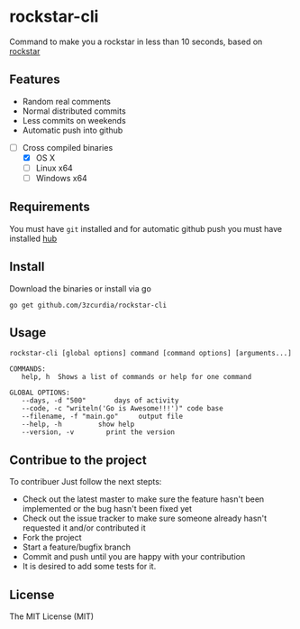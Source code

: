 # rockstar-cli

Command to make you a rockstar in less than 10 seconds,
based on [rockstar](https://github.com/avinassh/rockstar)

## Features

* Random real comments
* Normal distributed commits
* Less commits on weekends
* Automatic push into github
* [ ] Cross compiled binaries
  * [x] OS X
  * [ ] Linux x64
  * [ ] Windows x64

## Requirements

You must have ```git``` installed and for automatic github push you must have installed [hub](https://github.com/github/hub)

## Install

Download the binaries or install via go

    go get github.com/3zcurdia/rockstar-cli

## Usage

    rockstar-cli [global options] command [command options] [arguments...]

    COMMANDS:
       help, h  Shows a list of commands or help for one command

    GLOBAL OPTIONS:
       --days, -d "500"       days of activity
       --code, -c "writeln('Go is Awesome!!!')" code base
       --filename, -f "main.go"     output file
       --help, -h         show help
       --version, -v        print the version

## Contribue to the project

To contribuer Just follow the next stepts:

* Check out the latest master to make sure the feature hasn't been implemented or the bug hasn't been fixed yet
* Check out the issue tracker to make sure someone already hasn't requested it and/or contributed it
* Fork the project
* Start a feature/bugfix branch
* Commit and push until you are happy with your contribution
* It is desired to add some tests for it.

## License

The MIT License (MIT)

